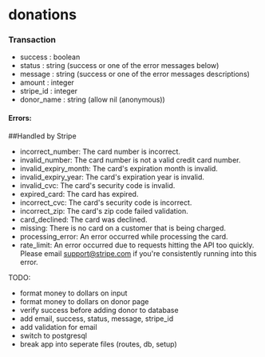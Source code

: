 donations
=========

### Transaction
 - success    : boolean
 - status     : string (success or one of the error messages below)
 - message    : string (success or one of the error messages descriptions)
 - amount     : integer
 - stripe_id  : integer
 - donor_name : string (allow nil (anonymous))

#### Errors:
##Handled by Stripe

- incorrect_number:     The card number is incorrect.
- invalid_number:       The card number is not a valid credit card number.
- invalid_expiry_month: The card's expiration month is invalid.
- invalid_expiry_year:  The card's expiration year is invalid.
- invalid_cvc:          The card's security code is invalid.
- expired_card:         The card has expired.
- incorrect_cvc:        The card's security code is incorrect.
- incorrect_zip:        The card's zip code failed validation.
- card_declined:        The card was declined.
- missing:              There is no card on a customer that is being charged.
- processing_error:     An error occurred while processing the card.
- rate_limit:           An error occurred due to requests hitting the API too quickly. Please email support@stripe.com if you're consistently running into this error.

TODO:

- format money to dollars on input
- format money to dollars on donor page
- verify success before adding donor to database
- add email, success, status, message, stripe_id
- add validation for email
- switch to postgresql
- break app into seperate files (routes, db, setup)